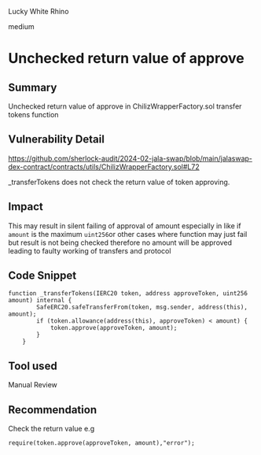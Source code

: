 Lucky White Rhino

medium

# Unchecked return value of approve

## Summary
Unchecked return value of approve  in ChilizWrapperFactory.sol transfer tokens function 

## Vulnerability Detail
https://github.com/sherlock-audit/2024-02-jala-swap/blob/main/jalaswap-dex-contract/contracts/utils/ChilizWrapperFactory.sol#L72

_transferTokens does not check the return value of token approving. 

## Impact
This may result in silent failing of approval of amount especially in like if `amount` is the maximum `uint256`or other cases where function may just fail but result is not being checked therefore no amount will be approved leading to faulty working of transfers and protocol 

## Code Snippet
```solidity 
function _transferTokens(IERC20 token, address approveToken, uint256 amount) internal {
        SafeERC20.safeTransferFrom(token, msg.sender, address(this), amount);
        if (token.allowance(address(this), approveToken) < amount) {
            token.approve(approveToken, amount);
        }
    }
```

## Tool used
Manual Review

## Recommendation
Check the return value e.g 
```
require(token.approve(approveToken, amount),"error");
```
